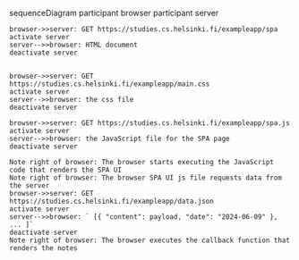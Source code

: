 sequenceDiagram
    participant browser
    participant server

    browser->>server: GET https://studies.cs.helsinki.fi/exampleapp/spa
    activate server
    server-->>browser: HTML document
    deactivate server


    browser->>server: GET https://studies.cs.helsinki.fi/exampleapp/main.css
    activate server
    server-->>browser: the css file
    deactivate server

    browser->>server: GET https://studies.cs.helsinki.fi/exampleapp/spa.js
    activate server
    server-->>browser: the JavaScript file for the SPA page
    deactivate server

    Note right of browser: The browser starts executing the JavaScript code that renders the SPA UI
    Note right of browser: The browser SPA UI js file requests data from the server
    browser->>server: GET https://studies.cs.helsinki.fi/exampleapp/data.json
    activate server
    server-->>browser: ` [{ "content": payload, "date": "2024-06-09" }, ... ]`
    deactivate server
    Note right of browser: The browser executes the callback function that renders the notes
